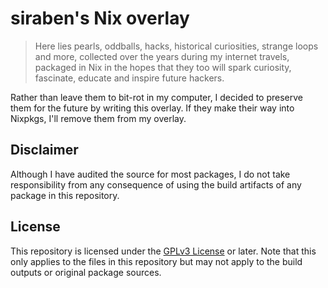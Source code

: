# siraben's Nix overlay

> Here lies pearls, oddballs, hacks, historical curiosities, strange
> loops and more, collected over the years during my internet travels,
> packaged in Nix in the hopes that they too will spark curiosity,
> fascinate, educate and inspire future hackers.

Rather than leave them to bit-rot in my computer, I decided to
preserve them for the future by writing this overlay.  If they make
their way into Nixpkgs, I'll remove them from my overlay.

## Disclaimer
Although I have audited the source for most packages, I do not take
responsibility from any consequence of using the build artifacts of
any package in this repository.

## License
This repository is licensed under the [GPLv3 License](LICENSE) or
later.  Note that this only applies to the files in this repository
but may not apply to the build outputs or original package sources.
